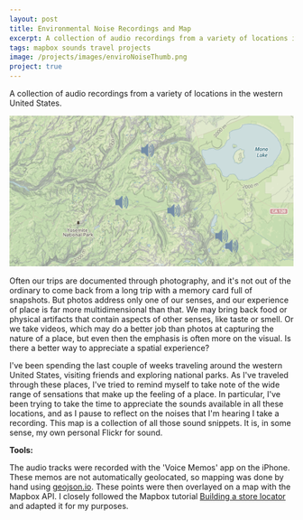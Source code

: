 ```yaml
---
layout: post
title: Environmental Noise Recordings and Map
excerpt: A collection of audio recordings from a variety of locations in the western United States.
tags: mapbox sounds travel projects
image: /projects/images/enviroNoiseThumb.png
project: true
---
```


A collection of audio recordings from a variety of locations in the western United States.

[![image](/projects/images/enviroNoiseThumb.png)](/enviro-noise)

Often our trips are documented through photography, and it's not out of the ordinary to come back from a long trip with a memory card full of snapshots. But photos address only one of our senses, and our experience of place is far more multidimensional than that. We may bring back food or physical artifacts that contain aspects of other senses, like taste or smell. Or we take videos, which may do a better job than photos at capturing the nature of a place, but even then the emphasis is often more on the visual. Is there a better way to appreciate a spatial experience?

I've been spending the last couple of weeks traveling around the western United States, visiting friends and exploring national parks. As I've traveled through these places, I've tried to remind myself to take note of the wide range of sensations that make up the feeling of a place. In particular, I've been trying to take the time to appreciate the sounds available in all these locations, and as I pause to reflect on the noises that I'm hearing I take a recording. This map is a collection of all those sound snippets. It is, in some sense, my own personal Flickr for sound.

**Tools:**

The audio tracks were recorded with the 'Voice Memos' app on the iPhone. These memos are not automatically geolocated, so mapping was done by hand using [geojson.io](http://geojson.io/). These points were then overlayed on a map with the Mapbox API. I closely followed the Mapbox tutorial [Building a store locator](https://www.mapbox.com/guides/building-a-store-locator/) and adapted it for my purposes.

[Processing]: http://www.processing.org

